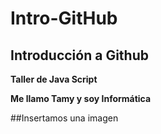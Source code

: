 # Intro-GitHub

## Introducción a Github 
**Taller de Java Script**

**Me llamo Tamy y soy Informática**

##Insertamos una imagen


